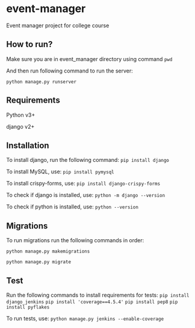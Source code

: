 # event-manager
Event manager project for college course

## How to run?
Make sure you are in event_manager directory using command `pwd`

And then run following command to run the server:

`python manage.py runserver`

## Requirements
Python v3+

django v2+

## Installation
To install django, run the following command:
`pip install django`

To install MySQL, use:
`pip install pymysql`

To install crispy-forms, use:
`pip install django-crispy-forms`

To check if django is installed, use:
`python -m django --version`

To check if python is installed, use:
`python --version`

## Migrations
To run migrations run the following commands in order:

`python manage.py makemigrations`

`python manage.py migrate`

## Test
Run the following commands to install requirements for tests:
`pip install django_jenkins`
`pip install 'coverage==4.5.4'`
`pip install pep8`
`pip install pyflakes`

To run tests, use:
`python manage.py jenkins --enable-coverage`